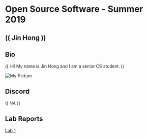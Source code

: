 # Open Source Software - Summer 2019
## (( Jin Hong ))

## Bio
(( Hi! My name is Jin Hong and I am a senior CS student. ))

![My Picture](profile_picture.jpg)

## Discord
(( NA ))

## Lab Reports
[Lab 1](labs/lab-01/report.md)
